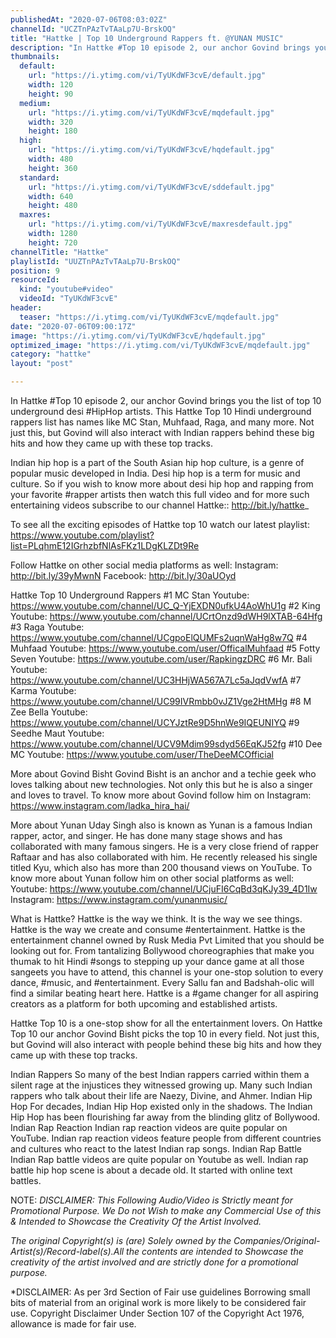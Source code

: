 ```yaml
---
publishedAt: "2020-07-06T08:03:02Z"
channelId: "UCZTnPAzTvTAaLp7U-BrskOQ"
title: "Hattke | Top 10 Underground Rappers ft. @YUNAN MUSIC"
description: "In Hattke #Top 10 episode 2, our anchor Govind brings you the list of top 10 underground desi #HipHop artists. This Hattke Top 10 Hindi underground rappers list has names like MC Stan, Muhfaad, Raga, and many more. Not just this, but Govind will also interact with Indian rappers behind these big hits and how they came up with these top tracks. \n\nIndian hip hop is a part of the South Asian hip hop culture, is a genre of popular music developed in India. Desi hip hop is a term for music and culture. So if you wish to know more about desi hip hop and rapping from your favorite #rapper artists then watch this full video and for more such entertaining videos subscribe to our channel Hattke:: http://bit.ly/hattke_\n\nTo see all the exciting episodes of Hattke top 10 watch our latest playlist: https://www.youtube.com/playlist?list=PLqhmE12IGrhzbfNlAsFKz1LDgKLZDt9Re\n\nFollow Hattke on other social media platforms as well:\nInstagram: http://bit.ly/39yMwnN \nFacebook: http://bit.ly/30aUOyd\n\nHattke Top 10 Underground Rappers\n#1 MC Stan\nYoutube: https://www.youtube.com/channel/UC_Q-YjEXDN0ufkU4AoWhU1g\n#2 King\nYoutube: https://www.youtube.com/channel/UCrtOnzd9dWH9lXTAB-64Hfg\n#3 Raga\nYoutube: https://www.youtube.com/channel/UCgpoElQUMFs2uqnWaHg8w7Q\n#4 Muhfaad\nYoutube: https://www.youtube.com/user/OfficalMuhfaad\n#5 Fotty Seven\nYoutube: https://www.youtube.com/user/RapkingzDRC\n#6 Mr. Bali\nYoutube: https://www.youtube.com/channel/UC3HHjWA567A7Lc5aJqdVwfA\n#7 Karma\nYoutube: https://www.youtube.com/channel/UC99IVRmbb0vJZ1Vge2HtMHg\n#8 M Zee Bella\nYoutube: https://www.youtube.com/channel/UCYJztRe9D5hnWe9IQEUNIYQ\n#9 Seedhe Maut\nYoutube: https://www.youtube.com/channel/UCV9Mdim99sdyd56EqKJ52fg\n#10 Dee MC\nYoutube: https://www.youtube.com/user/TheDeeMCOfficial\n\nMore about Govind Bisht\nGovind Bisht is an anchor and a techie geek who loves talking about new technologies. Not only this but he is also a singer and loves to travel. To know more about Govind follow him on Instagram: https://www.instagram.com/ladka_hira_hai/\n\nMore about Yunan\nUday Singh also is known as Yunan is a famous Indian rapper, actor, and singer. He has done many stage shows and has collaborated with many famous singers. He is a very close friend of rapper Raftaar and has also collaborated with him. He recently released his single titled Kyu, which also has more than 200 thousand views on YouTube. To know more about Yunan follow him on other social platforms as well:\nYoutube: https://www.youtube.com/channel/UCjuFI6CqBd3qKJy39_4D1Iw\nInstagram: https://www.instagram.com/yunanmusic/\n\nWhat is Hattke? Hattke is the way we think. It is the way we see things. Hattke is the way we create and consume #entertainment. Hattke is the entertainment channel owned by Rusk Media Pvt Limited that you should be looking out for. From tantalizing Bollywood choreographies that make you thumak to hit Hindi #songs to stepping up your dance game at all those sangeets you have to attend, this channel is your one-stop solution to every dance, #music, and #entertainment. Every Sallu fan and Badshah-olic will find a similar beating heart here. Hattke is a #game changer for all aspiring creators as a platform for both upcoming and established artists. \n\nHattke Top 10 is a one-stop show for all the entertainment lovers. On Hattke Top 10 our anchor Govind Bisht picks the top 10 in every field. Not just this, but Govind will also interact with people behind these big hits and how they came up with these top tracks. \n\nIndian Rappers\nSo many of the best Indian rappers carried within them a silent rage at the injustices they witnessed growing up. Many such Indian rappers who talk about their life are Naezy, Divine, and Ahmer.\nIndian Hip Hop\nFor decades, Indian Hip Hop existed only in the shadows. The Indian Hip Hop has been flourishing far away from the blinding glitz of Bollywood. \nIndian Rap Reaction\nIndian rap reaction videos are quite popular on YouTube. Indian rap reaction videos feature people from different countries and cultures who react to the latest Indian rap songs.\nIndian Rap Battle\nIndian Rap battle videos are quite popular on Youtube as well. Indian rap battle hip hop scene is about a decade old. It started with online text battles. \n\nNOTE:\n*DISCLAIMER: This Following Audio/Video is Strictly meant for Promotional Purpose. We Do not Wish to make any Commercial Use of this & Intended to Showcase the Creativity Of the Artist Involved.*\n\n*The original Copyright(s) is (are) Solely owned by the Companies/Original-Artist(s)/Record-label(s).All the contents are intended to Showcase the creativity of the artist involved and are strictly done for a promotional purpose.*\n\n*DISCLAIMER: As per 3rd Section of Fair use guidelines Borrowing small bits of material from an original work is more likely to be considered fair use. Copyright Disclaimer Under Section 107 of the Copyright Act 1976, allowance is made for fair use."
thumbnails:
  default:
    url: "https://i.ytimg.com/vi/TyUKdWF3cvE/default.jpg"
    width: 120
    height: 90
  medium:
    url: "https://i.ytimg.com/vi/TyUKdWF3cvE/mqdefault.jpg"
    width: 320
    height: 180
  high:
    url: "https://i.ytimg.com/vi/TyUKdWF3cvE/hqdefault.jpg"
    width: 480
    height: 360
  standard:
    url: "https://i.ytimg.com/vi/TyUKdWF3cvE/sddefault.jpg"
    width: 640
    height: 480
  maxres:
    url: "https://i.ytimg.com/vi/TyUKdWF3cvE/maxresdefault.jpg"
    width: 1280
    height: 720
channelTitle: "Hattke"
playlistId: "UUZTnPAzTvTAaLp7U-BrskOQ"
position: 9
resourceId:
  kind: "youtube#video"
  videoId: "TyUKdWF3cvE"
header:
  teaser: "https://i.ytimg.com/vi/TyUKdWF3cvE/mqdefault.jpg"
date: "2020-07-06T09:00:17Z"
image: "https://i.ytimg.com/vi/TyUKdWF3cvE/hqdefault.jpg"
optimized_image: "https://i.ytimg.com/vi/TyUKdWF3cvE/mqdefault.jpg"
category: "hattke"
layout: "post"

---
```

In Hattke #Top 10 episode 2, our anchor Govind brings you the list of top 10 underground desi #HipHop artists. This Hattke Top 10 Hindi underground rappers list has names like MC Stan, Muhfaad, Raga, and many more. Not just this, but Govind will also interact with Indian rappers behind these big hits and how they came up with these top tracks. 

Indian hip hop is a part of the South Asian hip hop culture, is a genre of popular music developed in India. Desi hip hop is a term for music and culture. So if you wish to know more about desi hip hop and rapping from your favorite #rapper artists then watch this full video and for more such entertaining videos subscribe to our channel Hattke:: http://bit.ly/hattke_

To see all the exciting episodes of Hattke top 10 watch our latest playlist: https://www.youtube.com/playlist?list=PLqhmE12IGrhzbfNlAsFKz1LDgKLZDt9Re

Follow Hattke on other social media platforms as well:
Instagram: http://bit.ly/39yMwnN 
Facebook: http://bit.ly/30aUOyd

Hattke Top 10 Underground Rappers
#1 MC Stan
Youtube: https://www.youtube.com/channel/UC_Q-YjEXDN0ufkU4AoWhU1g
#2 King
Youtube: https://www.youtube.com/channel/UCrtOnzd9dWH9lXTAB-64Hfg
#3 Raga
Youtube: https://www.youtube.com/channel/UCgpoElQUMFs2uqnWaHg8w7Q
#4 Muhfaad
Youtube: https://www.youtube.com/user/OfficalMuhfaad
#5 Fotty Seven
Youtube: https://www.youtube.com/user/RapkingzDRC
#6 Mr. Bali
Youtube: https://www.youtube.com/channel/UC3HHjWA567A7Lc5aJqdVwfA
#7 Karma
Youtube: https://www.youtube.com/channel/UC99IVRmbb0vJZ1Vge2HtMHg
#8 M Zee Bella
Youtube: https://www.youtube.com/channel/UCYJztRe9D5hnWe9IQEUNIYQ
#9 Seedhe Maut
Youtube: https://www.youtube.com/channel/UCV9Mdim99sdyd56EqKJ52fg
#10 Dee MC
Youtube: https://www.youtube.com/user/TheDeeMCOfficial

More about Govind Bisht
Govind Bisht is an anchor and a techie geek who loves talking about new technologies. Not only this but he is also a singer and loves to travel. To know more about Govind follow him on Instagram: https://www.instagram.com/ladka_hira_hai/

More about Yunan
Uday Singh also is known as Yunan is a famous Indian rapper, actor, and singer. He has done many stage shows and has collaborated with many famous singers. He is a very close friend of rapper Raftaar and has also collaborated with him. He recently released his single titled Kyu, which also has more than 200 thousand views on YouTube. To know more about Yunan follow him on other social platforms as well:
Youtube: https://www.youtube.com/channel/UCjuFI6CqBd3qKJy39_4D1Iw
Instagram: https://www.instagram.com/yunanmusic/

What is Hattke? Hattke is the way we think. It is the way we see things. Hattke is the way we create and consume #entertainment. Hattke is the entertainment channel owned by Rusk Media Pvt Limited that you should be looking out for. From tantalizing Bollywood choreographies that make you thumak to hit Hindi #songs to stepping up your dance game at all those sangeets you have to attend, this channel is your one-stop solution to every dance, #music, and #entertainment. Every Sallu fan and Badshah-olic will find a similar beating heart here. Hattke is a #game changer for all aspiring creators as a platform for both upcoming and established artists. 

Hattke Top 10 is a one-stop show for all the entertainment lovers. On Hattke Top 10 our anchor Govind Bisht picks the top 10 in every field. Not just this, but Govind will also interact with people behind these big hits and how they came up with these top tracks. 

Indian Rappers
So many of the best Indian rappers carried within them a silent rage at the injustices they witnessed growing up. Many such Indian rappers who talk about their life are Naezy, Divine, and Ahmer.
Indian Hip Hop
For decades, Indian Hip Hop existed only in the shadows. The Indian Hip Hop has been flourishing far away from the blinding glitz of Bollywood. 
Indian Rap Reaction
Indian rap reaction videos are quite popular on YouTube. Indian rap reaction videos feature people from different countries and cultures who react to the latest Indian rap songs.
Indian Rap Battle
Indian Rap battle videos are quite popular on Youtube as well. Indian rap battle hip hop scene is about a decade old. It started with online text battles. 

NOTE:
*DISCLAIMER: This Following Audio/Video is Strictly meant for Promotional Purpose. We Do not Wish to make any Commercial Use of this & Intended to Showcase the Creativity Of the Artist Involved.*

*The original Copyright(s) is (are) Solely owned by the Companies/Original-Artist(s)/Record-label(s).All the contents are intended to Showcase the creativity of the artist involved and are strictly done for a promotional purpose.*

*DISCLAIMER: As per 3rd Section of Fair use guidelines Borrowing small bits of material from an original work is more likely to be considered fair use. Copyright Disclaimer Under Section 107 of the Copyright Act 1976, allowance is made for fair use.
